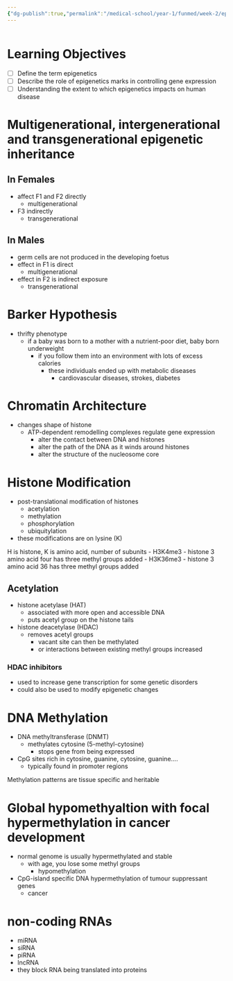```yaml
---
{"dg-publish":true,"permalink":"/medical-school/year-1/funmed/week-2/epigenetics/","tags":["funmed"]}
---
```


```table-of-contents
```
# Learning Objectives
- [ ] Define the term epigenetics
- [ ] Describe the role of epigenetics marks in controlling gene expression
- [ ] Understanding the extent to which epigenetics impacts on human disease
# Multigenerational, intergenerational and transgenerational epigenetic inheritance
## In Females
- affect F1 and F2 directly
	- multigenerational
- F3 indirectly
	- transgenerational
## In Males
- germ cells are not produced in the developing foetus
- effect in F1 is direct
	- multigenerational
- effect in F2 is indirect exposure
	- transgenerational

# Barker Hypothesis
- thrifty phenotype
	- if a baby was born to a mother with a nutrient-poor diet, baby born underweight
		- if you follow them into an environment with lots of excess calories
			- these individuals ended up with metabolic diseases
				- cardiovascular diseases, strokes, diabetes

# Chromatin Architecture
- changes shape of histone
	- ATP-dependent remodelling complexes regulate gene expression
		- alter the contact between DNA and histones
		- alter the path of the DNA as it winds around histones
		- alter the structure of the nucleosome core

# Histone Modification
- post-translational modification of histones
	- acetylation
	- methylation
	- phosphorylation
	- ubiquitylation
- these modifications are on lysine (K)

H is histone, K is amino acid, number of subunits
	- H3K4me3 - histone 3 amino acid four has three methyl groups added
	- H3K36me3 - histone 3 amino acid 36 has three methyl groups added

## Acetylation
- histone acetylase (HAT)
	- associated with more open and accessible DNA
	- puts acetyl group on the histone tails
- histone deacetylase (HDAC)
	- removes acetyl groups
		- vacant site can then be methylated
		- or interactions between existing methyl groups increased

### HDAC inhibitors
- used to increase gene transcription for some genetic disorders
- could also be used to modify epigenetic changes

# DNA Methylation
- DNA methyltransferase (DNMT)
	- methylates cytosine (5-methyl-cytosine)
		- stops gene from being expressed
- CpG sites rich in cytosine, guanine, cytosine, guanine....
	- typically found in promoter regions

Methylation patterns are tissue specific and heritable

# Global hypomethyaltion with focal hypermethylation in cancer development
- normal genome is usually hypermethylated and stable
	- with age, you lose some methyl groups
		- hypomethylation
- CpG-island specific DNA hypermethylation of tumour suppressant genes
	- cancer

# non-coding RNAs
- miRNA
- siRNA
- piRNA
- lncRNA
- they block RNA being translated into proteins


